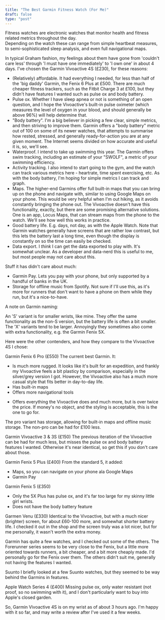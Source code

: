 ```yaml
---
title: "The Best Garmin Fitness Watch (For Me)"
draft: false
type: "post"
---
```

Fitness watches are electronic watches that monitor health and fitness related metrics throughout the day.  
Depending on the watch these can range from simple heartbeat measures, to semi-sophisticated sleep analysis, and even full navigational maps.

In typical Graham fashion, my feelings about them have gone from 'couldn't care less' through 'I must have one immediately' to 'I own one' in about 4 days.
I've chosen the Garmin Vivoactive 4S (£230), for these reasons:

- (Relatively) affordable.  It had everything I needed, for less than half of the 'big daddy' Garmin, the Fenix 6 Plus at £500.  There are much cheaper fitness trackers, such as the Fitbit Charge 3 at £100, but they didn't have features I wanted such as pulse ox and body battery.
- Pulse ox.  Whether I have sleep apnea or not is something of an open question, and I hope the Vivoactive's built-in pulse oximeter (which measures the level of oxygen in your blood, and should generally be above 96%) will help determine that.
- "Body battery".  I'm a big believer in picking a few clear, simple metrics, and then striving to improve them.  Garmin offers a "body battery" metric out of 100 on some of its newer watches, that attempts to summarise how rested, stressed, and generally ready-for-action you are at any given moment.  The Internet seems divided on how accurate and useful it is, so, we'll see.
- Waterproof.  I intend to take up swimming this year.  The Garmin offers swim tracking, including an estimate of your "SWOLF", a metric of your swimming efficiency.
- Activity tracking.  I also intend to start going to the gym, and the watch can track various metrics here - heartrate, time spent exercising, etc.  As with the body battery, I'm hoping for simple metrics I can track and graph.
- Maps.  The higher-end Garmins offer full built-in maps that you can bring up on the phone and navigate with, similar to using Google Maps on your phone.  This would be very helpful when I'm out hiking, as it avoids constantly bringing the phone out.  The Vivoactive doesn't have this functionality, exactly, but there are some promising alternative solutions.  One is an app, Locus Maps, that can stream maps from the phone to the watch.  We'll see how well this works in practice.
- Good battery life.  E.g. days, not day, as with the Apple Watch.  Note that Garmin watches generally have screens that are rather low contrast, but this lets the battery last a long time, even though the display is constantly on so the time can easily be checked.
- Data export.  I _think_ I can get the data exported to play with.  It's somewhat unclear.  As a developer and data-nerd this is useful to me, but most people may not care about this.

Stuff it has didn't care about much:

- Garmin Pay.  Lets you pay with your phone, but only supported by a handful of banks in the UK.
- Storage for offline music from Spotify.  Not sure if I'll use this, as it's more for runners that don't want to have a phone on them while they run, but it's a nice-to-have.

A note on Garmin naming:

An 'S' variant is for smaller wrists, like mine.  They offer the same functionality as the non-S version, but the battery life is often a bit smaller.
The 'X' variants tend to be larger.  Annoyingly they sometimes also come with extra functionality, e.g. the Garmin Fenix 5X.

Here were the other contenders, and how they compare to the Vivoactive 4S I chose:

Garmin Fenix 6 Pro (£550)
The current best Garmin.  It:
+ Is much more rugged.  It looks like it's built for an expedition, and frankly my Vivoactive feels a bit plasticy by comparison, especially in the silver/grey version I got.  However, the Vivoactive also has a much more casual style that fits better in day-to-day life.
+ Has built-in maps
+ Offers more navigational tools
- Offers everything the Vivoactive does and much more, but is over twice the price.  If money's no object, and the styling is acceptable, this is the one to go for.

The pro variant has storage, allowing for built-in maps and offline music storage.  The non-pro can be had for £100 less.

Garmin Vivoactive 3 & 3S (£150)
The previous iteration of the Vivoactive can be had for much less, but misses the pulse ox and body battery features I wanted.  Otherwise it's near identical, so get this if you don't care about those.

Garmin Fenix 5 Plus (£400)
From the standard 5, it added:
- Maps, so you can navigate on your phone ala Google Maps
- Garmin Pay

Garmin Fenix 5 (£350)
- Only the 5X Plus has pulse ox, and it's far too large for my skinny little girl wrists.
- Does not have the body battery feature

Garmen Venu (£330)
Identical to the Vivoactive, but with a much nicer (brighter) screen, for about £60-100 more, and somewhat shorter battery life.  I checked it out in the shop and the screen truly was a lot nicer, but for me personally, it wasn't worth the extra money.

Garmin has quite a few watches, and I checked out some of the others.  The Forerunner series seems to be very close to the Fenix, but a little more oriented towards runners, a bit cheaper, and a bit more cheaply made.  I'd personally go for the Fenix over them.  The others didn't suit me, generally not having the features I wanted.

Suunto 
I briefly looked at a few Suunto watches, but they seemed to be way behind the Garmins in features.

Apple Watch Series 4 (£400)
Missing pulse ox, only water resistant (not proof, so no swimming with it), and I don't particularly want to buy into Apple's closed garden.

So, Garmin Vivoactive 4S is on my wrist as of about 3 hours ago.  I'm happy with it so far, and may write a review after I've used it a few weeks.
